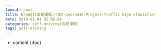 ```yaml
---
layout: post
title: Nano01(自動運転)-U03-Lesson16-Project-Traffic Sign Classifier
date: 2019-01-01 02:06:04
categories: self-driving(自動運転)
tags: self-driving
---
```

* content
{:toc}

